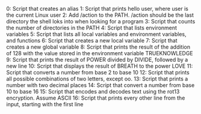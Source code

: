 0: Script that creates an alias
1: Script that prints hello user, where user is the current Linux user
2: Add /action to the PATH. /action should be the last directory the shell loks into when looking for a program
3: Script that counts the number of directories in the PATH
4: Script that lists environment variables
5: Script that lists all local variables and environment variables, and functions
6: Script that creates a new local variable
7: Script that creates a new global variable
8: Script that prints the result of the addition of 128 with the value stored in the environment variable TRUEKNOWLEDGE
9: Script that prints the result of POWER divided by DIVIDE, followed by a new line
10: Script that displays the result of BREATH to the power LOVE
11: Script that converts a number from base 2 to base 10
12: Script that prints all possible combinations of two letters, except oo.
13: Script that prints a number with two decimal places
14: Script that convert a number from base 10 to base 16
15: Script that encodes and decodes text using the rot13 encryption. Assume ASCII
16: Script that prints every other line from the input, starting with the first line
